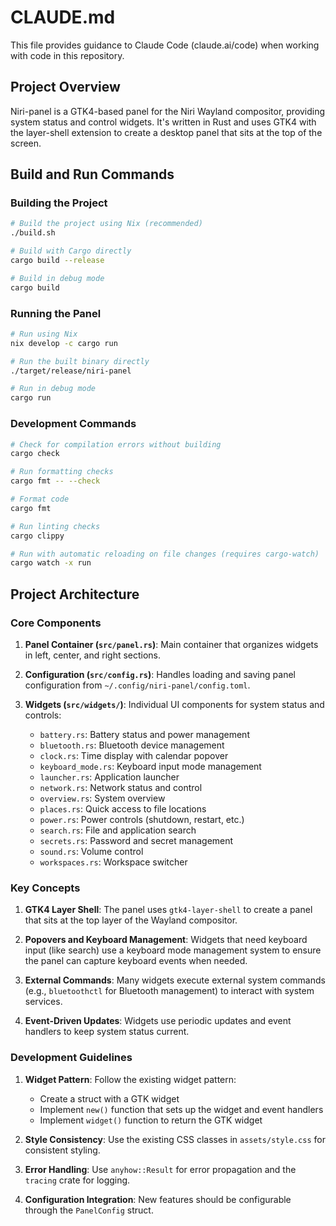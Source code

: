 # CLAUDE.md

This file provides guidance to Claude Code (claude.ai/code) when working with code in this repository.

## Project Overview

Niri-panel is a GTK4-based panel for the Niri Wayland compositor, providing system status and control widgets. It's written in Rust and uses GTK4 with the layer-shell extension to create a desktop panel that sits at the top of the screen.

## Build and Run Commands

### Building the Project

```bash
# Build the project using Nix (recommended)
./build.sh

# Build with Cargo directly
cargo build --release

# Build in debug mode
cargo build
```

### Running the Panel

```bash
# Run using Nix
nix develop -c cargo run

# Run the built binary directly
./target/release/niri-panel

# Run in debug mode
cargo run
```

### Development Commands

```bash
# Check for compilation errors without building
cargo check

# Run formatting checks
cargo fmt -- --check

# Format code
cargo fmt

# Run linting checks
cargo clippy

# Run with automatic reloading on file changes (requires cargo-watch)
cargo watch -x run
```

## Project Architecture

### Core Components

1. **Panel Container (`src/panel.rs`)**: Main container that organizes widgets in left, center, and right sections.

2. **Configuration (`src/config.rs`)**: Handles loading and saving panel configuration from `~/.config/niri-panel/config.toml`.

3. **Widgets (`src/widgets/`)**: Individual UI components for system status and controls:
   - `battery.rs`: Battery status and power management
   - `bluetooth.rs`: Bluetooth device management
   - `clock.rs`: Time display with calendar popover
   - `keyboard_mode.rs`: Keyboard input mode management
   - `launcher.rs`: Application launcher
   - `network.rs`: Network status and control
   - `overview.rs`: System overview
   - `places.rs`: Quick access to file locations
   - `power.rs`: Power controls (shutdown, restart, etc.)
   - `search.rs`: File and application search
   - `secrets.rs`: Password and secret management
   - `sound.rs`: Volume control
   - `workspaces.rs`: Workspace switcher

### Key Concepts

1. **GTK4 Layer Shell**: The panel uses `gtk4-layer-shell` to create a panel that sits at the top layer of the Wayland compositor.

2. **Popovers and Keyboard Management**: Widgets that need keyboard input (like search) use a keyboard mode management system to ensure the panel can capture keyboard events when needed.

3. **External Commands**: Many widgets execute external system commands (e.g., `bluetoothctl` for Bluetooth management) to interact with system services.

4. **Event-Driven Updates**: Widgets use periodic updates and event handlers to keep system status current.

### Development Guidelines

1. **Widget Pattern**: Follow the existing widget pattern:
   - Create a struct with a GTK widget
   - Implement `new()` function that sets up the widget and event handlers
   - Implement `widget()` function to return the GTK widget

2. **Style Consistency**: Use the existing CSS classes in `assets/style.css` for consistent styling.

3. **Error Handling**: Use `anyhow::Result` for error propagation and the `tracing` crate for logging.

4. **Configuration Integration**: New features should be configurable through the `PanelConfig` struct.